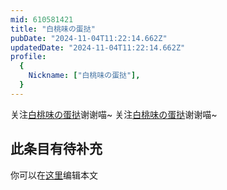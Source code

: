 ```yaml
---
mid: 610581421
title: "白桃味の蛋挞"
pubDate: "2024-11-04T11:22:14.662Z"
updatedDate: "2024-11-04T11:22:14.662Z"
profile:
  {
    Nickname: ["白桃味の蛋挞"],
  }
---
```


关注[白桃味の蛋挞](https://space.bilibili.com/610581421)谢谢喵~ 关注[白桃味の蛋挞](https://space.bilibili.com/610581421)谢谢喵~

## 此条目有待补充
你可以在[这里](https://github.com/Yuhanawa/VTuber.ICU/edit/master/src/content/v/白桃味の蛋挞/index.md)编辑本文
